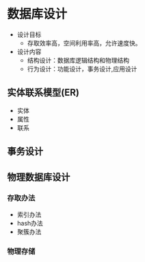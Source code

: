 # 数据库设计
- 设计目标
  - 存取效率高，空间利用率高，允许速度快。
- 设计内容
  - 结构设计：数据库逻辑结构和物理结构
  - 行为设计：功能设计，事务设计,应用设计
## 实体联系模型(ER)
- 实体
- 属性
- 联系
## 事务设计

## 物理数据库设计
### 存取办法
- 索引办法
- hash办法
- 聚簇办法
### 物理存储




